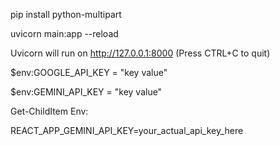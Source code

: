 pip install python-multipart

uvicorn main:app --reload

Uvicorn will run on http://127.0.0.1:8000 (Press CTRL+C to quit)


$env:GOOGLE_API_KEY = "key value"

$env:GEMINI_API_KEY = "key value"

Get-ChildItem Env:

REACT_APP_GEMINI_API_KEY=your_actual_api_key_here
